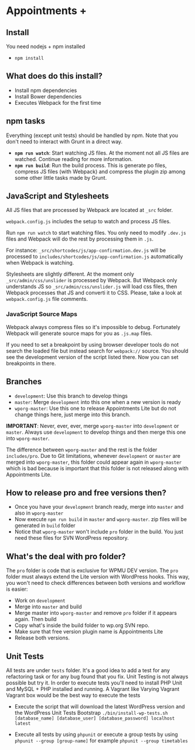 # Appointments +

## Install
You need nodejs + npm installed
- `npm install`

## What does do this install?
- Install npm dependencies
- Install Bower dependencies
- Executes Webpack for the first time

## npm tasks
Everything (except unit tests) should be handled by npm. Note that you don't need to interact with Grunt in a direct way.

* **`npm run watch`**: Start watching JS files. At the moment not all JS files are watched. Continue reading for more information.
* **`npm run build`**: Run the build process. This is generate po files, compress JS files (with Webpack) and compress the plugin zip among some other little tasks made by Grunt.

## JavaScript and Stylesheets
All JS files that are processed by Webpack are located at `_src` folder.

`webpack.config.js` includes the setup to watch and process JS files.

Run `npm run watch` to start watching files. You only need to modify `.dev.js` files and Webpack will do the rest by processing them in `.js`.

For instance: `_src/shortcodes/js/app-confirmation.dev.js` will be processed to `includes/shortcodes/js/app-confirmation.js` automatically when Webpack is watching.

Stylesheets are slightly different. At the moment only `_src/admin/css/unslider` is processed by Webpack. But Webpack only understands JS so `_src/admin/css/unslider.js` will load css files, then Webpack processes that JS and converti it to CSS. Please, take a look at `webpack.config.js` file comments. 

### JavaScript Source Maps
Webpack always compress files so it's impossible to debug. Fortunately Webpack will generate source maps for you as `.js.map` files.

If you need to set a breakpoint by using browser developer tools do not search the loaded file but instead search for `webpack://` source. You should see the development version of the script listed there. Now you can set breakpoints in there.

## Branches
- `development`: Use this branch to develop things
- `master`: Merge `development` into this one when a new version is ready
- `wporg-master`: Use this one to release Appointments Lite but do not change things here, just merge into this branch.

**IMPORTANT**: Never, ever, ever, merge `wporg-master` into `development` or `master`.
Always use `development` to develop things and then merge this one into `wporg-master`.

The difference between `wporg-master` and the rest is the folder `includes/pro`. Due to Git limitations,
whenever `development` or `master` are merged into `wporg-master`, this folder could appear again in `wporg-master`
which is bad because is important that this folder is not released along with Appointments Lite.

## How to release pro and free versions then?
- Once you have your `development` branch ready, merge into `master` and also in `wporg-master`
- Now execute `npm run build` in `master` and `wporg-master`. zip files will be generated in `build` folder
- Notice that `wporg-master` won't include `pro` folder in the build. You just need these files for SVN WordPress repository.

## What's the deal with pro folder?
The `pro` folder is code that is exclusive for WPMU DEV version. The `pro` folder must always extend the Lite version with WordPress hooks.
This way, you won't need to check differences between both versions and workflow is easier:
- Work on `development`
- Merge into `master` and build
- Merge master into `wporg-master` and remove `pro` folder if it appears again. Then build
- Copy what's inside the build folder to wp.org SVN repo.
- Make sure that free version plugin name is Appointments Lite
- Release both versions.

## Unit Tests
All tests are under `tests` folder. It's a good idea to add a test for any refactoring task or for any bug found that you fix. Unit Testing is not always possible but try it.
In order to execute tests you'll need to install PHP Unit and MySQL + PHP installed and running. A Vagrant like Varying Vagrant Vagrant box would be the best way to execute the tests
 
* Execute the script that will download the latest WordPress version and the WordPress Unit Tests Bootstrap `./bin/install-wp-tests.sh [database_name] [database_user] [database_password] localhost latest` 
 
* Execute all tests by using `phpunit` or execute a group tests by using `phpunit --group [group-name]` for example `phpunit --group timetables` 
